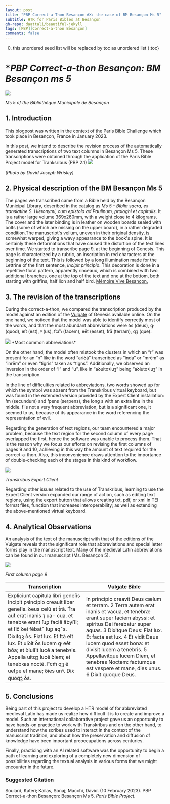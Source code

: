 ```yaml
---
layout: post
title: "PBP Correct-a-Thon Besançon #X: the case of BM Besançon Ms 5"
subtitle: HTR for Paris Bibles at Besançon
gh-repo: daattali/beautiful-jekyll
tags: [PBP][Correct-a-thon Besançon]
comments: false
---
```

<base target="_blank">

0. this unordered seed list will be replaced by toc as unordered list
{:toc}

# **PBP Correct-a-thon Besançon: BM Besançon ms 5*
<img src="/assets/PBP_MS5_Bibles.png" style="zoom:100%;" />

*Ms 5 of the Bibliothèque Municipale de Besançon*

## 1. Introduction

This blogpost was written in the context of the Paris Bible Challenge which took place in Besançon, France in January 2023. 

In this post, we intend to describe the revision process of the automatically generated transcriptions of two text columns in  Besançon Ms 5. These transcriptions were obtained through the application of the Paris Bible Project model for Tranksribus (PBP 2.1) 
<img src="/assets/PBP_MS5_Bible.png" style="zoom:100%;" />

*(Photo by David Joseph Wrisley)*

## 2. Physical description of the BM Besançon Ms 5
The pages we transcribed came from a Bible held by the Besançon Municipal Library, described in the catalog as  *Ms 5 - Biblia sacra, ex translatine S. Hieronymi, cum epistola ad Paulinum, prologhi et capitulis*. It is a rather large volume 369x260mm, with a weight close to 4 kilograms. The cover and the later binding is in leather on wooden boards sealed with bolts (some of which are missing on the upper board), in a rather degraded condition.The manuscript's vellum, uneven in their original density, is somewhat warped, giving a wavy appearance to the book's spine. It is certainly these deformations that have caused the distortion of the text lines over time. We started to transcribe page 9, at  the beginning of Genesis. This page is characterized by a rubric, an inscription in red characters at the beginning of the text. This is followed by a long illumination made for the Lettrine of the first sentence, *Incipit principio*. This decoration is done in a repetitive floral pattern, apparently rinceaux, which is combined with two additional branches, one at the top of the text and one at the bottom, both starting with griffins, half lion and half bird. [Mémoire Vive Besançon.](https://memoirevive.besancon.fr/ark:/48565/89v21z4370ns)

## 3. The revision of the transcriptions
During the correct-a-thon, we compared the transcription produced by the model against an edition of the [Vulgate](https://www.sacred-texts.com/bib/vul/gen001.htm) of Genesis available online. On the one hand, we noticed that the model was able to identify correctly most of the words, and that the most abundant abbreviations were ꝺ́s (deus), ꝙ (quod), eſt (est), ꝰ (us), fcm̄ (facem), eēt (esset), t́rā (terram), qꝫ (que):

 <img src="/assets/PBP_MS5_Visuel.png" style="zoom:100%;" />
 *Most common abbreviations*

<br>

On the other hand, the model often mistook the clusters in which an “r” was present for an “n” like in the word “ariꝺā” transcribed as “inda” or “mrēm” as “inrēm” or even “tigris” taken as “tigns”. Additionally, we observed an inversion in the order of “i” and “u”, like in “aꝺuitoꝛiuꝫ” being “aꝺiutoꝛiuꝫ” in the transcription.

In the line of difficulties related to abbreviations, two words showed up for which the symbol was absent from the Transkribus virtual keyboard, but was found in the extended version provided by the Expert Client installation: ẜm (secundum) and ẜpens (serpens), the long s with an extra line in the middle. ẜ is not a very frequent abbreviation, but is a significant one, it seemed to us, because of its appearance in the word referencing the representation of evil.

Regarding the generation of text regions, our team encountered a major problem, because the text region for the second column of every page overlapped the first, hence the software was unable to process them. That is the reason why we focus our efforts on revising the first columns of pages 9 and 10, achieving in this way the amount of text required for the correct-a-thon. Also, this inconvenience draws attention to  the importance of double-checking each of the stages in this kind of workflow.

<img src="/assets/PBP_MS5_Trkb.png" style="zoom:100%;" />

*Transkribus Expert Client*

Regarding other issues related to the use of Transkribus, learning to use the Expert Client version expanded our range of action, such as editing text regions, using the export button that allows creating txt, pdf, or xml in TEI format files, function that increases interoperability; as well as extending the above-mentioned virtual keyboard.


## 4. Analytical Observations
An analysis of the text of the manuscript with that of the editions of the Vulgate reveals that the  significant role that abbreviations and special letter forms play in the manuscript text. Many of the medieval Latin abbreviations can be found in our manuscript (Ms. Besançon 5).

<img src="/assets/PBP_MS5_Page_9.png" style="zoom:100%;" />

*First column page 9*

| Transcription      | Vulgate Bible |
| ----------- | ----------- |
| Expliciunt capitula libri geneſis Incipit pꝛincipio creauit liber geneſis. ꝺeus celū et t́rā. T́ra aut̄ erat inanis ⁊ ua- cua. et tenebꝛe erant ſuꝑ faciē ābyſſi; et ſic̄ ꝺei fėbat˜ ſuꝑ aq˜s. Dixitqꝫ ꝺ́s. Fiat lux. Et ftā eſt lux. Et uiꝺit ꝺ́s lucem ꝙ eēt bōa; et ꝺiuiſit lucē a tenebꝛis. Appella uitqꝫ lucē ꝺiem; et tenebꝛas noctē. Fcm̄ qꝫ ē ueſꝑe et mane; ꝺies unꝰ. Dix̄ quoqꝫ ꝺ́s.| In principio creavit Deus cælum et terram. 2 Terra autem erat inanis et vacua, et tenebræ erant super faciem abyssi: et spiritus Dei ferebatur super aquas. 3 Dixitque Deus: Fiat lux. Et facta est lux. 4 Et vidit Deus lucem quod esset bona: et divisit lucem a tenebris. 5 Appellavitque lucem Diem, et tenebras Noctem: factumque est vespere et mane, dies unus. 6 Dixit quoque Deus.|

## 5. Conclusions
Being part of this project to develop a HTR model of for abbreviated medieval Latin has made us realize how difficult it is to create and improve a model. Such an international collaborative project gave us an opportunity to have hands-on practice to work with Transkribus and on the other hand, to understand how the scribes used to interact in the context of the manuscript tradition, and about how the preservation and diffusion of knowledge have been important preoccupations across centuries.

Finally, practicing with an AI related software was the opportunity to begin a path of learning and exploring of a completely new dimension of possibilities regarding the textual analysis in various forms that we might encounter in the future. 

### Suggested Citation
Soulard, Kateri; Kailas, Sonaj; Macchi, David. (10 February 2023). PBP Correct-a-thon Besançon: Besançon Ms 5.  *Paris Bible Project.*



